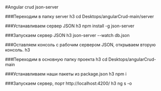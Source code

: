 #Angular crud json-server

###Переходим в папку server h3
cd Desktops/angularCrud-main/server

###Устанавливаем сервер JSON h3
npm install -g json-server

###Запускаем сервер JSON h3
json-server --watch db.json

###Оставляем консоль с рабочим сервером JSON, открываем вторую консоль. h3

###Переходим в основную папку проекта h3
cd Desktops/angularCrud-main 

###Устанавливаем наши пакеты из package.json h3
npm i

###Запускаем сервер,  порт http://localhost:4200/ h3
ng s -o 

